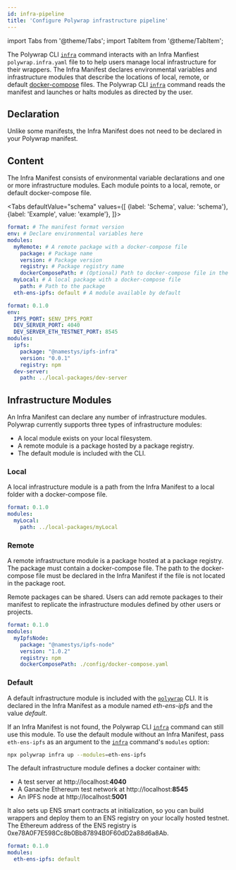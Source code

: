```yaml
---
id: infra-pipeline
title: 'Configure Polywrap infrastructure pipeline'
---
```


import Tabs from '@theme/Tabs';
import TabItem from '@theme/TabItem';

The Polywrap CLI [`infra`](../../reference/cli/commands/deploy) command interacts with an Infra Manfiest 
`polywrap.infra.yaml` file to to help users manage local infrastructure for their wrappers.
The Infra Manifest declares environmental variables and infrastructure modules that describe the locations of 
local, remote, or default [docker-compose](https://docs.docker.com/compose/compose-file/) files. 
The Polywrap CLI [`infra`](../../reference/cli/commands/deploy) command reads the manifest and launches or halts
modules as directed by the user.

## Declaration

Unlike some manifests, the Infra Manifest does not need to be declared in your Polywrap manifest.

## Content

The Infra Manifest consists of environmental variable declarations and one or more infrastructure modules. 
Each module points to a local, remote, or default docker-compose file.

<Tabs
defaultValue="schema"
values={[
{label: 'Schema', value: 'schema'},
{label: 'Example', value: 'example'},
]}>
<TabItem value="schema">

```yaml
format: # The manifest format version
env: # Declare environmental variables here
modules:
  myRemote: # A remote package with a docker-compose file
    package: # Package name
    version: # Package version
    registry: # Package registry name
    dockerComposePath: # (Optional) Path to docker-compose file in the package directory
  myLocal: # A local package with a docker-compose file
    path: # Path to the package
  eth-ens-ipfs: default # A module available by default
```

</TabItem>
<TabItem value="example">

```yaml
format: 0.1.0
env:
  IPFS_PORT: $ENV_IPFS_PORT
  DEV_SERVER_PORT: 4040
  DEV_SERVER_ETH_TESTNET_PORT: 8545
modules:
  ipfs:
    package: "@namestys/ipfs-infra"
    version: "0.0.1"
    registry: npm
  dev-server:
    path: ../local-packages/dev-server
```
</TabItem>
</Tabs>

## Infrastructure Modules

An Infra Manifest can declare any number of infrastructure modules. 
Polywrap currently supports three types of infrastructure modules: 
- A local module exists on your local filesystem.
- A remote module is a package hosted by a package registry.
- The default module is included with the CLI.

### Local

A local infrastructure module is a path from the Infra Manifest to a local folder with a docker-compose file.

```yaml title="Example: local module configuration"
format: 0.1.0
modules:
  myLocal:
    path: ../local-packages/myLocal
```

### Remote

A remote infrastructure module is a package hosted at a package registry. 
The package must contain a docker-compose file. 
The path to the docker-compose file must be declared in the Infra Manifest if the file is not located in the package root.

Remote packages can be shared. 
Users can add remote packages to their manifest to replicate the infrastructure modules defined by other users or projects.

```yaml title="Example: remote module configuration"
format: 0.1.0
modules:
  myIpfsNode:
    package: "@namestys/ipfs-node"
    version: "1.0.2"
    registry: npm
    dockerComposePath: ./config/docker-compose.yaml
```

### Default

A default infrastructure module is included with the [`polywrap`](../../reference/cli/polywrap-cli) CLI. 
It is declared in the Infra Manifest as a module named *eth-ens-ipfs* and the value *default*.

If an Infra Manifest is not found, the Polywrap CLI [`infra`](../../reference/cli/commands/deploy) command can still use
this module. 
To use the default module without an Infra Manifest, pass `eth-ens-ipfs` as an argument to the [`infra`](../../reference/cli/commands/deploy) command's `modules` option:

```bash
npx polywrap infra up --modules=eth-ens-ipfs
```

The default infrastructure module defines a docker container with:
- A test server at http://localhost:**4040**
- A Ganache Ethereum test network at http://localhost:**8545**
- An IPFS node at http://localhost:**5001**

It also sets up ENS smart contracts at initialization, so you can build wrappers and deploy them to an ENS registry 
on your locally hosted testnet. The Ethereum address of the ENS registry is 0xe78A0F7E598Cc8b0Bb87894B0F60dD2a88d6a8Ab.

```yaml title="Example: local module configuration"
format: 0.1.0
modules:
  eth-ens-ipfs: default
```